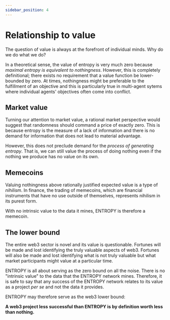 ```yaml
---
sidebar_position: 4
---
```


# Relationship to value

The question of value is always at the forefront of individual minds. Why do we do what we do?

In a theoretical sense, the value of entropy is very much zero because  _maximal entropy is equivalent to nothingness_. However, this is completely definitional; there exists no requirement that a value function be lower-bounded by zero. At times, nothingness might be preferable to the fulfillment of an objective and this is particularly true in multi-agent sytems where individual agents' objectives often come into conflict.

## Market value

Turning our attention to market value, a rational market perspective would suggest that randomness should command a price of exactly zero. This is because entropy is the measure of a lack of information and there is no demand for information that does not lead to material advantage.

However, this does not preclude demand for the _process of generating entropy_. That is, we can still value the process of doing nothing even if the nothing we produce has no value on its own.

## Memecoins

Valuing nothingness above rationally justified expected value is a type of _nihilism_. In finance, the trading of memecoins, which are financial instruments that have no use outside of themselves, represents nihilism in its purest form.

With no intrinsic value to the data it mines, ENTROPY is therefore a memecoin.

## The lower bound

The entire web3 sector is novel and its value is questionable. Fortunes will be made and lost identifying the truly valuable aspects of web3. Fortunes will also be made and lost identifying what is not truly valuable but what market participants might value at a particular time.

ENTROPY is all about serving as the zero bound on all the noise. There is no "intrinsic value" to the data that the ENTROPY network mines. Therefore, it is safe to say that any success of the ENTROPY network relates to its value as a project _per se_ and not the data it provides. 

ENTROPY may therefore serve as the web3 lower bound:

**A web3 project less successful than ENTROPY is by definition worth less than nothing.**
